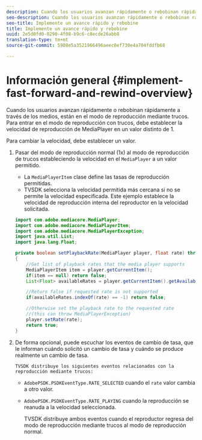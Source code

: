 ```yaml
---
description: Cuando los usuarios avanzan rápidamente o rebobinan rápidamente a través de los medios, están en el modo de reproducción mediante trucos. Para entrar en el modo de reproducción con trucos, debe establecer la velocidad de reproducción de MediaPlayer en un valor distinto de 1.
seo-description: Cuando los usuarios avanzan rápidamente o rebobinan rápidamente a través de los medios, están en el modo de reproducción mediante trucos. Para entrar en el modo de reproducción con trucos, debe establecer la velocidad de reproducción de MediaPlayer en un valor distinto de 1.
seo-title: Implemente un avance rápido y rebobine
title: Implemente un avance rápido y rebobine
uuid: 2e5d0fd0-0290-4f08-b9c6-c8ecde26abb8
translation-type: tm+mt
source-git-commit: 5908e5a3521966496aeec0ef730e4a704fddfb68

---
```



# Información general {#implement-fast-forward-and-rewind-overview}

Cuando los usuarios avanzan rápidamente o rebobinan rápidamente a través de los medios, están en el modo de reproducción mediante trucos. Para entrar en el modo de reproducción con trucos, debe establecer la velocidad de reproducción de MediaPlayer en un valor distinto de 1.

Para cambiar la velocidad, debe establecer un valor.

1. Pasar del modo de reproducción normal (1x) al modo de reproducción de trucos estableciendo la velocidad en el `MediaPlayer` a un valor permitido.

   * La `MediaPlayerItem` clase define las tasas de reproducción permitidas.
   * TVSDK selecciona la velocidad permitida más cercana si no se permite la velocidad especificada.
   Este ejemplo establece la velocidad de reproducción interna del reproductor en la velocidad solicitada.

   ```java
   import com.adobe.mediacore.MediaPlayer; 
   import com.adobe.mediacore.MediaPlayerItem; 
   import com.adobe.mediacore.MediaPlayerException; 
   import java.util.List; 
   import java.lang.Float; 
   
   private boolean setPlaybackRate(MediaPlayer player, float rate) throws MediaPlayerException  
   { 
       //Get list of playback rates that the media player supports 
       MediaPlayerItem item = player.getCurrentItem(); 
       if(item == null) return false; 
       List<Float> availableRates = player.getCurrentItem().getAvailablePlaybackRates(); 
   
       //Return false if requested rate is not supported 
       if(availableRates.indexOf(rate) == -1) return false; 
   
       //Otherwise set the playback rate to the requested rate  
       //(this can throw MediaPlayerException) 
       player.setRate(rate); 
       return true; 
   }
   ```

1. De forma opcional, puede escuchar los eventos de cambio de tasa, que le informan cuándo solicitó un cambio de tasa y cuándo se produce realmente un cambio de tasa.

       TVSDK distribuye los siguientes eventos relacionados con la reproducción mediante trucos:
   
   * `AdobePSDK.PSDKEventType.RATE_SELECTED` cuando el `rate` valor cambia a otro valor.

   * `AdobePSDK.PSDKEventType.RATE_PLAYING` cuando la reproducción se reanuda a la velocidad seleccionada.

      TVSDK distribuye ambos eventos cuando el reproductor regresa del modo de reproducción mediante trucos al modo de reproducción normal.

